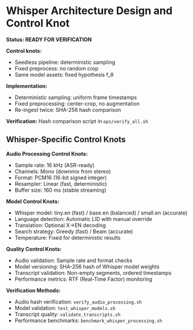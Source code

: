 # Whisper Architecture Design and Control Knot

**Status: READY FOR VERIFICATION**

**Control knots:**
- Seedless pipeline: deterministic sampling
- Fixed preprocess: no random crop
- Same model assets: fixed hypothesis f_θ

**Implementation:**
- Deterministic sampling: uniform frame timestamps
- Fixed preprocessing: center-crop, no augmentation
- Re-ingest twice: SHA-256 hash comparison

**Verification:** Hash comparison script in `ops/verify_all.sh`

## Whisper-Specific Control Knots

**Audio Processing Control Knots:**
- Sample rate: 16 kHz (ASR-ready)
- Channels: Mono (downmix from stereo)
- Format: PCM16 (16-bit signed integer)
- Resampler: Linear (fast, deterministic)
- Buffer size: 160 ms (stable streaming)

**Model Control Knots:**
- Whisper model: tiny.en (fast) / base.en (balanced) / small.en (accurate)
- Language detection: Automatic LID with manual override
- Translation: Optional X→EN decoding
- Search strategy: Greedy (fast) / Beam (accurate)
- Temperature: Fixed for deterministic results

**Quality Control Knots:**
- Audio validation: Sample rate and format checks
- Model versioning: SHA-256 hash of Whisper model weights
- Transcript validation: Non-empty segments, ordered timestamps
- Performance metrics: RTF (Real-Time Factor) monitoring

**Verification Methods:**
- Audio hash verification: `verify_audio_processing.sh`
- Model validation: `test_whisper_models.sh`
- Transcript quality: `validate_transcripts.sh`
- Performance benchmarks: `benchmark_whisper_processing.sh`